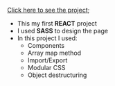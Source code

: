 [Click here to see the project](https://mehmetcakir1.github.io/reviewCardWithReact/);
<br>
- This my first __REACT__ project <br>
- I used __SASS__ to design the page<br>
- In this project I used:
  * Components<br>
  * Array map method<br>
  * Import/Export<br>
  * Modular CSS<br>
  * Object destructuring<br>
